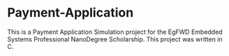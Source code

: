 # Payment-Application
This is a Payment Application Simulation project for the EgFWD Embedded Systems Professional NanoDegree Scholarship. This project was written in C.
